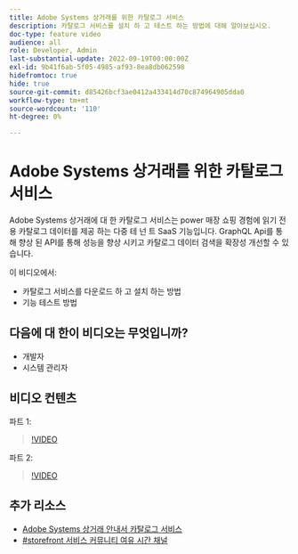 ```yaml
---
title: Adobe Systems 상거래를 위한 카탈로그 서비스
description: 카탈로그 서비스를 설치 하 고 테스트 하는 방법에 대해 알아보십시오.
doc-type: feature video
audience: all
role: Developer, Admin
last-substantial-update: 2022-09-19T00:00:00Z
exl-id: 9b41f6ab-5f05-4985-af93-8ea8db062598
hidefromtoc: true
hide: true
source-git-commit: d85426bcf3ae0412a433414d70c874964905dda0
workflow-type: tm+mt
source-wordcount: '110'
ht-degree: 0%

---
```


# Adobe Systems 상거래를 위한 카탈로그 서비스

Adobe Systems 상거래에 대 한 카탈로그 서비스는 power 매장 쇼핑 경험에 읽기 전용 카탈로그 데이터를 제공 하는 다중 테 넌 트 SaaS 기능입니다. GraphQL Api를 통해 향상 된 API를 통해 성능을 향상 시키고 카탈로그 데이터 검색을 확장성 개선할 수 있습니다.

이 비디오에서:

- 카탈로그 서비스를 다운로드 하 고 설치 하는 방법
- 기능 테스트 방법

## 다음에 대 한이 비디오는 무엇입니까?

- 개발자
- 시스템 관리자

## 비디오 컨텐츠

파트 1:

>[!VIDEO](https://video.tv.adobe.com/v/3415599?quality=12&learn=on)

파트 2:

>[!VIDEO](https://video.tv.adobe.com/v/3415600?quality=12&learn=on)

## 추가 리소스

- [Adobe Systems 상거래 안내서 카탈로그 서비스](https://experienceleague.adobe.com/docs/commerce-merchant-services/catalog-service/guide-overview.html)
- [#storefront 서비스 커뮤니티 여유 시간 채널](https://magentocommeng.slack.com/?redir=%2Farchives%2FC03HVPG8RS4)
